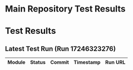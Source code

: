 # Main Repository Test Results

# Test Results

## Latest Test Run (Run 17246323276)

| Module | Status | Commit | Timestamp | Run URL |
|--------|--------|--------|-----------|---------|
